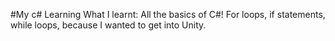 #My c# Learning 
What I learnt:
All the basics of C#! For loops, if statements, while loops,  because I wanted to get into Unity. 
